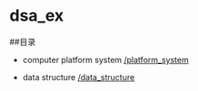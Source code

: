 # dsa_ex

##目录

+ computer platform system [/platform_system](https://github.com/guodont/dsa_ex/tree/master/platform_system)

+ data structure [/data_structure](https://github.com/guodont/dsa_ex/tree/master/data_structure)
